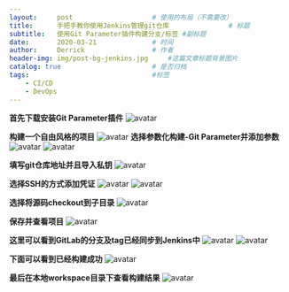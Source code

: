 ```yaml
---
layout:     post   				    # 使用的布局（不需要改）
title:      手把手教你使用Jenkins管理git仓库 				# 标题 
subtitle:   使用Git Parameter插件构建分支/标签 #副标题
date:       2020-03-21 				# 时间
author:     Derrick 				# 作者
header-img: img/post-bg-jenkins.jpg 	#这篇文章标题背景图片
catalog: true 						# 是否归档
tags:								#标签
    - CI/CD
    - DevOps
---
```


**首先下载安装Git Parameter插件**
![avatar](/img/2020-03-22-jenkins/step-zero.png)

**构建一个自由风格的项目**
![avatar](/img/2020-03-22-jenkins/step-one.png)
**选择参数化构建-Git Parameter并添加参数**
![avatar](/img/2020-03-22-jenkins/step-two.png)
![avatar](/img/2020-03-22-jenkins/step-three.png)

**填写git仓库地址并且导入私钥**
![avatar](/img/2020-03-22-jenkins/step-four.png)

**选择SSH的方式添加凭证**
![avatar](/img/2020-03-22-jenkins/step-five.png)
![avatar](/img/2020-03-22-jenkins/step-six.png)

**选择将源码checkout到子目录**
![avatar](/img/2020-03-22-jenkins/step-seven.png)

**保存并查看项目**
![avatar](/img/2020-03-22-jenkins/step-eight.png)

**这里可以看到GitLab的分支及tag已经同步到Jenkins中**
![avatar](/img/2020-03-22-jenkins/step-nine.png)
![avatar](/img/2020-03-22-jenkins/step-ten.png)

**下面可以看到已经构建成功**
![avatar](/img/2020-03-22-jenkins/step-eleven.png)

**最后在本地workspace目录下查看构建结果**
![avatar](/img/2020-03-22-jenkins/step-twelve.png)












